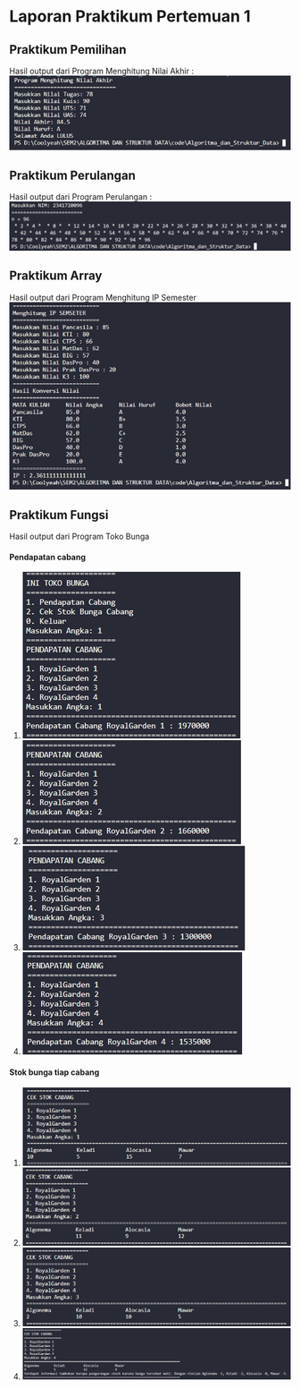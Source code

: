 # Laporan Praktikum Pertemuan 1

## Praktikum Pemilihan

Hasil output dari Program Menghitung Nilai Akhir :
<img src="pemilihan.png">

## Praktikum Perulangan

Hasil output dari Program Perulangan :
<img src="perulangan1.png">

## Praktikum Array

Hasil output dari Program Menghitung IP Semester
<img src="array.png">

## Praktikum Fungsi

Hasil output dari Program Toko Bunga

#### Pendapatan cabang

1. <img src="fungsipen1.png">
2. <img src="fungsipen2.png">
3. <img src="fungsipen3.png">
4. <img src="fungsipen4.png">

#### Stok bunga tiap cabang

1. <img src="fungsistok1.png">
2. <img src="fungsistok2.png">
3. <img src="fungsistok3.png">
4. <img src="fungsistok4.png">
